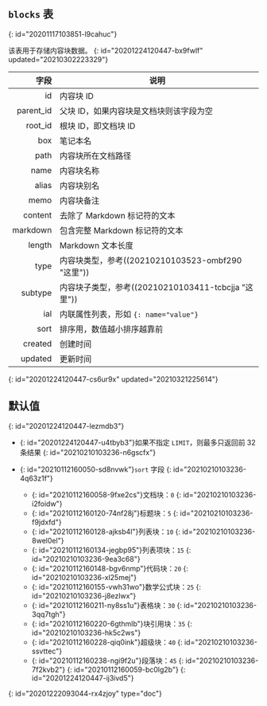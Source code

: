 ## `blocks` 表
{: id="20201117103851-l9cahuc"}

该表用于存储内容块数据。
{: id="20201224120447-bx9fwlf" updated="20210302223329"}

|      字段 | 说明                                         |
| ----------: | ---------------------------------------------- |
|        id | 内容块 ID                                    |
| parent_id | 父块 ID，如果内容块是文档块则该字段为空      |
|   root_id | 根块 ID，即文档块 ID                         |
|       box | 笔记本名                                     |
|      path | 内容块所在文档路径                           |
|      name | 内容块名称                                   |
|     alias | 内容块别名                                   |
|      memo | 内容块备注                                   |
|   content | 去除了 Markdown 标记符的文本                 |
|  markdown | 包含完整 Markdown 标记符的文本               |
|    length | Markdown 文本长度                            |
|      type | 内容块类型，参考((20210210103523-ombf290 "这里"))   |
|   subtype | 内容块子类型，参考((20210210103411-tcbcjja "这里")) |
|       ial | 内联属性列表，形如 `{: name="value"}`        |
|      sort | 排序用，数值越小排序越靠前                   |
|   created | 创建时间                                     |
|   updated | 更新时间                                     |
{: id="20201224120447-cs6ur9x" updated="20210321225614"}

## 默认值
{: id="20201224120447-lezmdb3"}

* {: id="20201224120447-u4tbyb3"}如果不指定 `LIMIT`，则最多只返回前 32 条结果
  {: id="20210210103236-n6gscfx"}
* {: id="20210112160050-sd8nvwk"}`sort` 字段
  {: id="20210210103236-4q63z1f"}

  * {: id="20210112160058-9fxe2cs"}文档块：`0`
    {: id="20210210103236-i2foidw"}
  * {: id="20210112160120-74nf28j"}标题块：`5`
    {: id="20210210103236-f9jdxfd"}
  * {: id="20210112160128-ajksb4l"}列表块：`10`
    {: id="20210210103236-8wel0el"}
  * {: id="20210112160134-jegbp95"}列表项块：`15`
    {: id="20210210103236-9ea3c68"}
  * {: id="20210112160148-bgv6nmp"}代码块：`20`
    {: id="20210210103236-xl25mej"}
  * {: id="20210112160155-vwh31wo"}数学公式块：`25`
    {: id="20210210103236-j8ezlwx"}
  * {: id="20210112160211-ny8ss1u"}表格块：`30`
    {: id="20210210103236-3qq7tgh"}
  * {: id="20210112160220-6gthmlb"}块引用块：`35`
    {: id="20210210103236-hk5c2ws"}
  * {: id="20210112160228-qiq0ink"}超级块：`40`
    {: id="20210210103236-ssvttec"}
  * {: id="20210112160238-ngi9f2u"}段落块：`45`
    {: id="20210210103236-7f2kvb2"}
  {: id="20210112160059-bc0lg2b"}
{: id="20201224120447-ij3ivd5"}


{: id="20201222093044-rx4zjoy" type="doc"}
